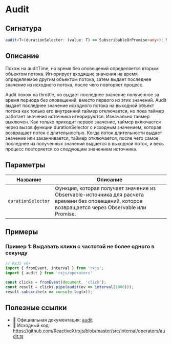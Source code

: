 # Audit

## Сигнатура

```typescript
audit<T>(durationSelector: (value: T) => SubscribableOrPromise<any>): MonoTypeOperatorFunction<T>
```

## Описание

Похож на auditTime, но время без оповещений определяется вторым объектом потока. Игнорирует входящие значения на время определяемое другим объектом потока, затем выдает последнее значение из исходного потока, после чего повторяет процесс.

Audit похож на throttle, но выдает последнее значение полученное за время периода без оповещений, вместо первого из этих значений. Audit выдает последнее значение исходного потока на выходной объект потока как только его внутренний таймер отключается, но пока таймер работает значения источника игнорируются. Изначально таймер выключен. Как только приходит первое значение, таймер включается через вызов функции durationSelector с исходным значением, которая возвращает поток c длительностью. Когда поток длительности выдает значение или заканчивается, таймер отключается, после чего самое последнее из полученных значений выдается в выходной поток, и весь процесс повторяется со следующим значением источника.

## Параметры

| Название | Описание |
|-|-|
| `durationSelector` | Функция, которая получает значение из Observable-источника для расчета времени без оповещений, которое возвращается через Observable или Promise. |


## Примеры

### Пример 1: Выдавать клики с частотой не более одного в секунду

```typescript
// RxJS v6+
import { fromEvent, interval } from 'rxjs';
import { audit } from 'rxjs/operators'

const clicks = fromEvent(document, 'click');
const result = clicks.pipe(audit(ev => interval(1000)));
result.subscribe(x => console.log(x));
```

## Полезные ссылки

- 📰 Официальная документация: [audit](https://rxjs.dev/api/operators/audit)
- 📁 Исходный код: https://github.com/ReactiveX/rxjs/blob/master/src/internal/operators/audit.ts
 
